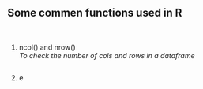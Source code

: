 ## Some commen functions used in R
<br>

1. ncol() and nrow()  
   *To check the number of cols and rows in a dataframe*  
   ```
2. e
